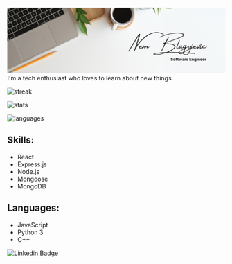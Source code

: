 ![Header image](https://github.com/nem-bla/nem-bla/blob/main/White%20Minimalist%20Profile%20LinkedIn%20Banner.png?raw=true)
I'm a tech enthusiast who loves to learn about new things.

![streak](https://github-readme-streak-stats.herokuapp.com/?user=nem-bla&theme=dark&hide_border=true)

![stats](https://github-readme-stats.vercel.app/api?username=nem-bla&theme=dark&show_icons=true&hide_border=true&count_private=true)

![languages](https://github-readme-stats.vercel.app/api/top-langs/?username=nem-bla&theme=dark&show_icons=true&hide_border=true&layout=compact)

## Skills:
- React
- Express.js
- Node.js
- Mongoose
- MongoDB

## Languages:
- JavaScript
- Python 3
- C++





[![Linkedin Badge](https://img.shields.io/badge/-LinkedIn-blue?style=flat-square&logo=Linkedin&logoColor=white&link=https://www.linkedin.com/in/nblagoje/)](https://www.linkedin.com/in/nblagoje/)

